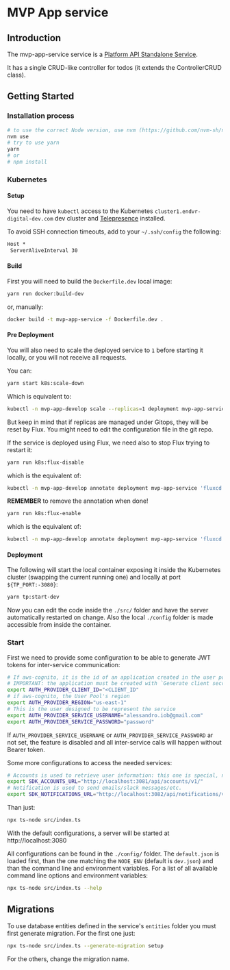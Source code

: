 # MVP App service

## Introduction

The mvp-app-service service is a [Platform API Standalone Service](https://dev.azure.com/endeavor-digital/Technology%20Infrastructure/_git/platform-api?path=%2Fdocs%2Fnotifications-manager.md&_a=preview).

It has a single CRUD-like controller for todos (it extends the ControllerCRUD class).

## Getting Started

### Installation process

```sh
# to use the correct Node version, use nvm (https://github.com/nvm-sh/nvm)
nvm use
# try to use yarn
yarn
# or
# npm install
```

### Kubernetes

#### Setup

You need to have `kubectl` access to the Kubernetes `cluster1.endvr-digital-dev.com` dev cluster and [Telepresence](https://www.telepresence.io/reference/install) installed.

To avoid SSH connection timeouts, add to your `~/.ssh/config` the following:

```txt
Host *
 ServerAliveInterval 30
```

#### Build

First you will need to build the `Dockerfile.dev` local image:

```sh
yarn run docker:build-dev
```

or, manually:

```sh
docker build -t mvp-app-service -f Dockerfile.dev .
```

#### Pre Deployment

You will also need to scale the deployed service to `1` before starting it locally, or you will not receive all requests.

You can:

```sh
yarn start k8s:scale-down
```

Which is equivalent to:

```sh
kubectl -n mvp-app-develop scale --replicas=1 deployment mvp-app-service
```

But keep in mind that if replicas are managed under Gitops, they will be reset by Flux. You might need to edit the configuration file in the git repo.

If the service is deployed using Flux, we need also to stop Flux trying to restart it:

```sh
yarn run k8s:flux-disable
```

which is the equivalent of:

```sh
kubectl -n mvp-app-develop annotate deployment mvp-app-service 'fluxcd.io/ignore=true'
```

**REMEMBER** to remove the annotation when done!

```sh
yarn run k8s:flux-enable
```

which is the equivalent of:

```sh
kubectl -n mvp-app-develop annotate deployment mvp-app-service 'fluxcd.io/ignore-'
```

#### Deployment

The following will start the local container exposing it inside the Kubernetes cluster (swapping the current running one) and locally at port `${TP_PORT:-3080}`:

```sh
yarn tp:start-dev
```

Now you can edit the code inside the `./src/` folder and have the server automatically restarted on change. Also the local `./config` folder is made accessible from inside the container.

### Start

First we need to provide some configuration to be able to generate JWT tokens for inter-service communication:

```sh
# If aws-cognito, it is the id of an application created in the user pool.
# IMPORTANT: the application must be created with `Generate client secret` NOT SET
export AUTH_PROVIDER_CLIENT_ID="<CLIENT_ID"
# if aws-cognito, the User Pool's region
export AUTH_PROVIDER_REGION="us-east-1"
# This is the user designed to be represent the service
export AUTH_PROVIDER_SERVICE_USERNAME="alessandro.iob@gmail.com"
export AUTH_PROVIDER_SERVICE_PASSWORD="password"
```

If `AUTH_PROVIDER_SERVICE_USERNAME` or `AUTH_PROVIDER_SERVICE_PASSWORD` ar not set, the feature is disabled and all inter-service calls will happen without Bearer token.

Some more configurations to access the needed services:

```sh
# Accounts is used to retrieve user information: this one is special, note it needs the URL up to and including the API version
export SDK_ACCOUNTS_URL="http://localhost:3081/api/accounts/v1/"
# Notification is used to send emails/slack messages/etc.
export SDK_NOTIFICATIONS_URL="http://localhost:3082/api/notifications/v1/notifications/"
```

Than just:

```sh
npx ts-node src/index.ts
```

With the default configurations, a server will be started at http://localhost:3080

All configurations can be found in the `./config/` folder. The `default.json` is loaded first, than the one matching the `NODE_ENV` (default is `dev.json`) and than the command line and environment variables. For a list of all available command line options and environment variables:

```sh
npx ts-node src/index.ts --help
```

## Migrations

To use database entities defined in the service's `entities` folder you must first generate migration. For the first one just:

```sh
npx ts-node src/index.ts --generate-migration setup
```

For the others, change the migration name.
